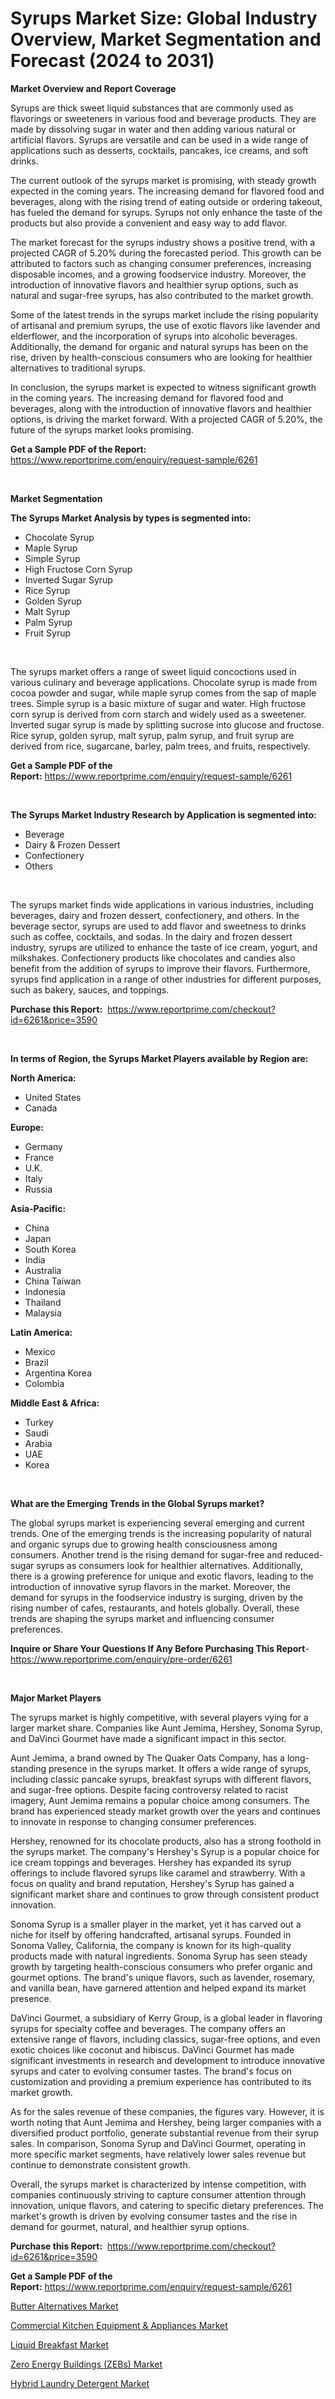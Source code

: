 <p><h1>Syrups Market Size: Global Industry Overview, Market Segmentation and Forecast (2024 to 2031)</h1></p><p><strong>Market Overview and Report Coverage</strong></p>
<p><p>Syrups are thick sweet liquid substances that are commonly used as flavorings or sweeteners in various food and beverage products. They are made by dissolving sugar in water and then adding various natural or artificial flavors. Syrups are versatile and can be used in a wide range of applications such as desserts, cocktails, pancakes, ice creams, and soft drinks.</p><p>The current outlook of the syrups market is promising, with steady growth expected in the coming years. The increasing demand for flavored food and beverages, along with the rising trend of eating outside or ordering takeout, has fueled the demand for syrups. Syrups not only enhance the taste of the products but also provide a convenient and easy way to add flavor.</p><p>The market forecast for the syrups industry shows a positive trend, with a projected CAGR of 5.20% during the forecasted period. This growth can be attributed to factors such as changing consumer preferences, increasing disposable incomes, and a growing foodservice industry. Moreover, the introduction of innovative flavors and healthier syrup options, such as natural and sugar-free syrups, has also contributed to the market growth.</p><p>Some of the latest trends in the syrups market include the rising popularity of artisanal and premium syrups, the use of exotic flavors like lavender and elderflower, and the incorporation of syrups into alcoholic beverages. Additionally, the demand for organic and natural syrups has been on the rise, driven by health-conscious consumers who are looking for healthier alternatives to traditional syrups.</p><p>In conclusion, the syrups market is expected to witness significant growth in the coming years. The increasing demand for flavored food and beverages, along with the introduction of innovative flavors and healthier options, is driving the market forward. With a projected CAGR of 5.20%, the future of the syrups market looks promising.</p></p>
<p><strong>Get a Sample PDF of the Report:</strong> <a href="https://www.reportprime.com/enquiry/request-sample/6261">https://www.reportprime.com/enquiry/request-sample/6261</a></p>
<p>&nbsp;</p>
<p><strong>Market Segmentation</strong></p>
<p><strong>The Syrups Market Analysis by types is segmented into:</strong></p>
<p><ul><li>Chocolate Syrup</li><li>Maple Syrup</li><li>Simple Syrup</li><li>High Fructose Corn Syrup</li><li>Inverted Sugar Syrup</li><li>Rice Syrup</li><li>Golden Syrup</li><li>Malt Syrup</li><li>Palm Syrup</li><li>Fruit Syrup</li></ul></p>
<p>&nbsp;</p>
<p><p>The syrups market offers a range of sweet liquid concoctions used in various culinary and beverage applications. Chocolate syrup is made from cocoa powder and sugar, while maple syrup comes from the sap of maple trees. Simple syrup is a basic mixture of sugar and water. High fructose corn syrup is derived from corn starch and widely used as a sweetener. Inverted sugar syrup is made by splitting sucrose into glucose and fructose. Rice syrup, golden syrup, malt syrup, palm syrup, and fruit syrup are derived from rice, sugarcane, barley, palm trees, and fruits, respectively.</p></p>
<p><strong>Get a Sample PDF of the Report:</strong>&nbsp;<a href="https://www.reportprime.com/enquiry/request-sample/6261">https://www.reportprime.com/enquiry/request-sample/6261</a></p>
<p>&nbsp;</p>
<p><strong>The Syrups Market Industry Research by Application is segmented into:</strong></p>
<p><ul><li>Beverage</li><li>Dairy & Frozen Dessert</li><li>Confectionery</li><li>Others</li></ul></p>
<p>&nbsp;</p>
<p><p>The syrups market finds wide applications in various industries, including beverages, dairy and frozen dessert, confectionery, and others. In the beverage sector, syrups are used to add flavor and sweetness to drinks such as coffee, cocktails, and sodas. In the dairy and frozen dessert industry, syrups are utilized to enhance the taste of ice cream, yogurt, and milkshakes. Confectionery products like chocolates and candies also benefit from the addition of syrups to improve their flavors. Furthermore, syrups find application in a range of other industries for different purposes, such as bakery, sauces, and toppings.</p></p>
<p><strong>Purchase this Report:</strong>&nbsp; <a href="https://www.reportprime.com/checkout?id=6261&price=3590">https://www.reportprime.com/checkout?id=6261&price=3590</a></p>
<p>&nbsp;</p>
<p><strong>In terms of Region, the Syrups Market Players available by Region are:</strong></p>
<p>
    <p> <strong> North America: </strong>
        <ul>
            <li>United States</li>
            <li>Canada</li>
        </ul>
        </p> 
    <p> <strong> Europe: </strong>
        <ul>
            <li>Germany</li>
            <li>France</li>
            <li>U.K.</li>
            <li>Italy</li>
            <li>Russia</li>
        </ul>
        </p> 
    <p> <strong> Asia-Pacific: </strong>
        <ul>
            <li>China</li>
            <li>Japan</li>
            <li>South Korea</li>
            <li>India</li>
            <li>Australia</li>
            <li>China Taiwan</li>
            <li>Indonesia</li>
            <li>Thailand</li>
            <li>Malaysia</li>
        </ul>
        </p> 
    <p> <strong> Latin America: </strong>
        <ul>
            <li>Mexico</li>
            <li>Brazil</li>
            <li>Argentina Korea</li>
            <li>Colombia</li>
        </ul>
        </p> 
    <p> <strong> Middle East & Africa: </strong>
        <ul>
            <li>Turkey</li>
            <li>Saudi</li>
            <li>Arabia</li>
            <li>UAE</li>
            <li>Korea</li>
        </ul>
    </p>
    </p>
<p>&nbsp;</p>
<p><strong>What are the Emerging Trends in the Global Syrups market?</strong></p>
<p><p>The global syrups market is experiencing several emerging and current trends. One of the emerging trends is the increasing popularity of natural and organic syrups due to growing health consciousness among consumers. Another trend is the rising demand for sugar-free and reduced-sugar syrups as consumers look for healthier alternatives. Additionally, there is a growing preference for unique and exotic flavors, leading to the introduction of innovative syrup flavors in the market. Moreover, the demand for syrups in the foodservice industry is surging, driven by the rising number of cafes, restaurants, and hotels globally. Overall, these trends are shaping the syrups market and influencing consumer preferences.</p></p>
<p><strong>Inquire or Share Your Questions If Any Before Purchasing This Report</strong>- <a href="https://www.reportprime.com/enquiry/pre-order/6261">https://www.reportprime.com/enquiry/pre-order/6261</a></p>
<p>&nbsp;</p>
<p><strong>Major Market Players</strong></p>
<p><p>The syrups market is highly competitive, with several players vying for a larger market share. Companies like Aunt Jemima, Hershey, Sonoma Syrup, and DaVinci Gourmet have made a significant impact in this sector.</p><p>Aunt Jemima, a brand owned by The Quaker Oats Company, has a long-standing presence in the syrups market. It offers a wide range of syrups, including classic pancake syrups, breakfast syrups with different flavors, and sugar-free options. Despite facing controversy related to racist imagery, Aunt Jemima remains a popular choice among consumers. The brand has experienced steady market growth over the years and continues to innovate in response to changing consumer preferences.</p><p>Hershey, renowned for its chocolate products, also has a strong foothold in the syrups market. The company's Hershey's Syrup is a popular choice for ice cream toppings and beverages. Hershey has expanded its syrup offerings to include flavored syrups like caramel and strawberry. With a focus on quality and brand reputation, Hershey's Syrup has gained a significant market share and continues to grow through consistent product innovation.</p><p>Sonoma Syrup is a smaller player in the market, yet it has carved out a niche for itself by offering handcrafted, artisanal syrups. Founded in Sonoma Valley, California, the company is known for its high-quality products made with natural ingredients. Sonoma Syrup has seen steady growth by targeting health-conscious consumers who prefer organic and gourmet options. The brand's unique flavors, such as lavender, rosemary, and vanilla bean, have garnered attention and helped expand its market presence.</p><p>DaVinci Gourmet, a subsidiary of Kerry Group, is a global leader in flavoring syrups for specialty coffee and beverages. The company offers an extensive range of flavors, including classics, sugar-free options, and even exotic choices like coconut and hibiscus. DaVinci Gourmet has made significant investments in research and development to introduce innovative syrups and cater to evolving consumer tastes. The brand's focus on customization and providing a premium experience has contributed to its market growth.</p><p>As for the sales revenue of these companies, the figures vary. However, it is worth noting that Aunt Jemima and Hershey, being larger companies with a diversified product portfolio, generate substantial revenue from their syrup sales. In comparison, Sonoma Syrup and DaVinci Gourmet, operating in more specific market segments, have relatively lower sales revenue but continue to demonstrate consistent growth.</p><p>Overall, the syrups market is characterized by intense competition, with companies continuously striving to capture consumer attention through innovation, unique flavors, and catering to specific dietary preferences. The market's growth is driven by evolving consumer tastes and the rise in demand for gourmet, natural, and healthier syrup options.</p></p>
<p><strong>Purchase this Report:</strong>&nbsp;&nbsp;<a href="https://www.reportprime.com/checkout?id=6261&price=3590">https://www.reportprime.com/checkout?id=6261&price=3590</a></p>
<p></p>
<p><strong>Get a Sample PDF of the Report:</strong>&nbsp;<a href="https://www.reportprime.com/enquiry/request-sample/6261">https://www.reportprime.com/enquiry/request-sample/6261</a></p>
<p><p><a href="https://github.com/ruslanpoljakovrd177/Market-Research-Report-List-2/blob/main/butter-alternatives-market.md">Butter Alternatives Market</a></p><p><a href="https://www.linkedin.com/pulse/commercial-kitchen-equipment-amp-appliances-market-size-qiybe/">Commercial Kitchen Equipment & Appliances Market</a></p><p><a href="https://github.com/gulaimolin/Market-Research-Report-List-2/blob/main/liquid-breakfast-market.md">Liquid Breakfast Market</a></p><p><a href="https://www.linkedin.com/pulse/zero-energy-buildings-zebs-market-challenges-opportunities-qgc5e/">Zero Energy Buildings (ZEBs) Market</a></p><p><a href="https://www.linkedin.com/pulse/decoding-hybrid-laundry-detergent-market-deep-dive-latest-64i7e/">Hybrid Laundry Detergent Market</a></p></p>